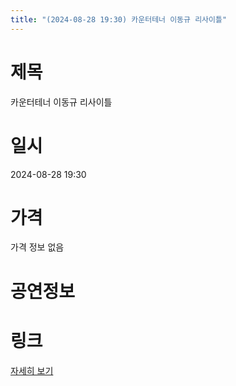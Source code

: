 ```yaml
---
title: "(2024-08-28 19:30) 카운터테너 이동규 리사이틀"
---
```


# 제목
카운터테너 이동규 리사이틀

# 일시
2024-08-28 19:30

# 가격
가격 정보 없음

# 공연정보
  
  


# 링크
[자세히 보기](https://www.sac.or.kr/site/main/show/show_view?SN=67410 "https://www.sac.or.kr/site/main/show/show_view?SN=67410")
